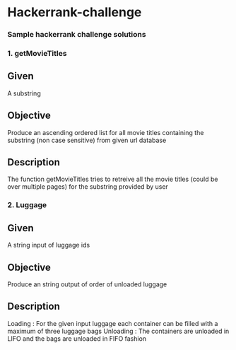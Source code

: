 # Hackerrank-challenge

### Sample hackerrank challenge solutions

### 1. getMovieTitles
## Given
A substring

## Objective

Produce an ascending ordered list for all movie titles containing the substring (non case sensitive) from given url database

## Description

The function getMovieTitles tries to retreive all the movie titles (could be over multiple pages) for the substring provided by user

### 2. Luggage
## Given
A string input of luggage ids

## Objective

Produce an string output of order of unloaded luggage

## Description

Loading :
  For the given input luggage each container can be filled with a maximum of three luggage bags
 Unloading :
  The containers are unloaded in LIFO and the bags are unloaded in FIFO fashion

